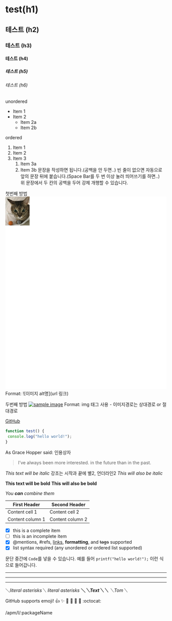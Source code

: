 # test(h1)
## 테스트 (h2)
###  테스트  (h3)
####  테스트  (h4)
#####  테스트  (h5)
######  테스트  (h6)

unordered
* Item 1
* Item 2
   * Item 2a
   * Item 2b
   
ordered
1. Item 1
2. Item 2
3. Item 3
   1. Item 3a
   2. Item 3b
문장을 작성하면 됩니다.(공백을 안 두면..)
빈 줄이 없으면 자동으로 앞의 문장 뒤에 붙습니다.(Space Bar를 두 번 이상 눌러 띄어쓰기를 하면..)   
위 문장에서 두 칸의 공백을 두어 강제 개행할 수 있습니다.

첫번째 방법 
![seeun pro](/images/profile.jpg) 
Format: ![이미지 alt명](url 링크) 

두번째 방법 
<a href="#"><img src="https://github.com/seeunjo/test2/images/profile.jpg" width="400px" alt="sample image"></a> 
Format: img 태그 사용 - 이미지경로는 상대경로 or 절대경로

[GitHub](http://github.com "깃허브")

```javascript 
function test() { 
 console.log("hello world!"); 
} 
```

As Grace Hopper said: 인용상자

> I’ve always been more interested. 
> in the future than in the past.

*This text will be italic* 강조는 시작과 끝에 별2, 언더라인2
_This will also be italic_ 

**This text will be bold** 
__This will also be bold__ 

*You **can** combine them*

First Header | Second Header 
------------ | ------------- 
Content cell 1 | Content cell 2 
Content column 1 | Content column 2

- [x] this is a complete item 
- [ ] this is an incomplete item 
- [x] @mentions, #refs, [links](), **formatting**, and <del>tags</del> supported 
- [x] list syntax required (any unordered or ordered list supported)

문단 중간에 `Code`를 넣을 수 있습니다. 
예를 들어 `printf("hello world!");` 이런 식으로 들어갑니다.

--- 
*** 
___

＼*literal asterisks＼* 
*literal asterisks* 
__＼*＼*Text＼*＼*__ 
_＼_Tom＼__

GitHub supports emoji! 
:+1: :sparkles: :camel: :tada: 
:rocket: :metal: :octocat:

/apm/l/:packageName
